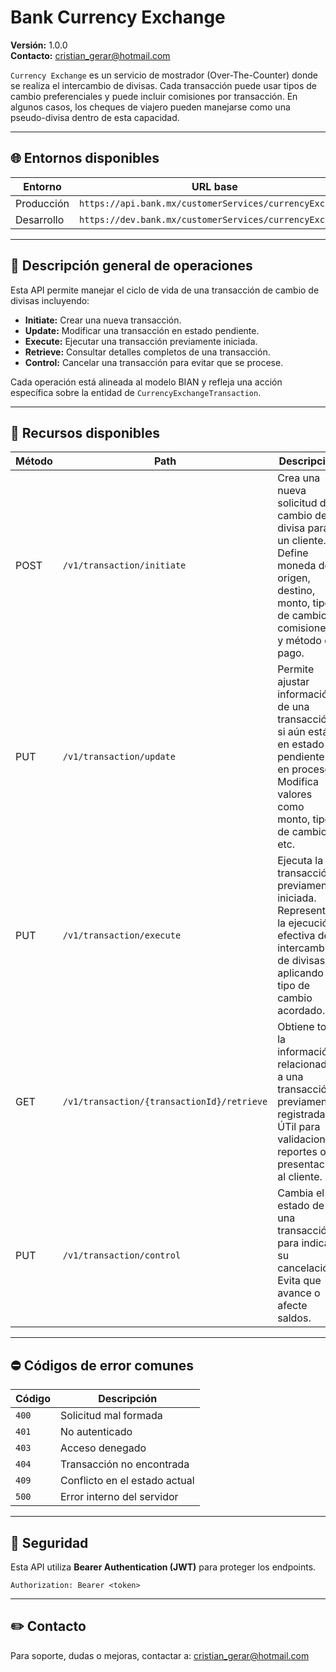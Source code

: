 # Bank Currency Exchange

**Versión:** 1.0.0  
**Contacto:** cristian_gerar@hotmail.com

`Currency Exchange` es un servicio de mostrador (Over-The-Counter) donde se realiza el intercambio de divisas. Cada transacción puede usar tipos de cambio preferenciales y puede incluir comisiones por transacción. En algunos casos, los cheques de viajero pueden manejarse como una pseudo-divisa dentro de esta capacidad.

---

## 🌐 Entornos disponibles

| Entorno     | URL base                                                                |
|-------------|-------------------------------------------------------------------------|
| Producción   | `https://api.bank.mx/customerServices/currencyExchange`               |
| Desarrollo  | `https://dev.bank.mx/customerServices/currencyExchange`                |

---

## 📃 Descripción general de operaciones

Esta API permite manejar el ciclo de vida de una transacción de cambio de divisas incluyendo:

- **Initiate:** Crear una nueva transacción.
- **Update:** Modificar una transacción en estado pendiente.
- **Execute:** Ejecutar una transacción previamente iniciada.
- **Retrieve:** Consultar detalles completos de una transacción.
- **Control:** Cancelar una transacción para evitar que se procese.

Cada operación está alineada al modelo BIAN y refleja una acción específica sobre la entidad de `CurrencyExchangeTransaction`.

---

## 📄 Recursos disponibles

| Método | Path                                           | Descripción |
|--------|--------------------------------------------------|-------------|
| POST   | `/v1/transaction/initiate`                       | Crea una nueva solicitud de cambio de divisa para un cliente. Define moneda de origen, destino, monto, tipo de cambio, comisiones y método de pago. |
| PUT    | `/v1/transaction/update`                         | Permite ajustar información de una transacción si aún está en estado pendiente o en proceso. Modifica valores como monto, tipo de cambio, etc. |
| PUT    | `/v1/transaction/execute`                        | Ejecuta la transacción previamente iniciada. Representa la ejecución efectiva del intercambio de divisas, aplicando el tipo de cambio acordado. |
| GET    | `/v1/transaction/{transactionId}/retrieve`       | Obtiene toda la información relacionada a una transacción previamente registrada. ÚTil para validaciones, reportes o presentación al cliente. |
| PUT    | `/v1/transaction/control`                        | Cambia el estado de una transacción para indicar su cancelación. Evita que avance o afecte saldos. |

---

## ⛔️ Códigos de error comunes

| Código | Descripción |
|--------|-------------|
| `400`  | Solicitud mal formada |
| `401`  | No autenticado |
| `403`  | Acceso denegado |
| `404`  | Transacción no encontrada |
| `409`  | Conflicto en el estado actual |
| `500`  | Error interno del servidor |

---

## 🔐 Seguridad

Esta API utiliza **Bearer Authentication (JWT)** para proteger los endpoints.

```http
Authorization: Bearer <token>
```

---

## ✏️ Contacto

Para soporte, dudas o mejoras, contactar a: cristian_gerar@hotmail.com